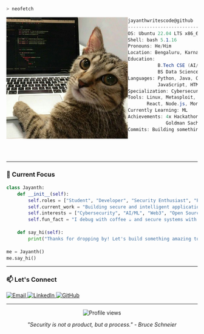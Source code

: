 ```zsh
> neofetch
```

<img align="left" src="assets/profile-image.jpeg" alt="Description" width="320" />

```csharp
jayanthwritescode@github
---------------------------
OS: Ubuntu 22.04 LTS x86_64
Shell: bash 5.1.16
Pronouns: He/Him
Location: Bengaluru, Karnataka, IN
Education:
           B.Tech CSE (AI/ML) - Manipal University Jaipur
           BS Data Science - IIT Madras
Languages: Python, Java, C,
           JavaScript, HTML/CSS
Specialization: Cybersecurity, AI/ML
Tools: Linux, Metasploit, Burp Suite,
       React, Node.js, MongoDB
Currently Learning: ML
Achievements: 4x Hackathon Winner,
              Goldman Sachs Hackathon Semi-Finalist
Commits: Building something amazing...
```
<p align="left">
  &nbsp; &nbsp; &nbsp; &nbsp; &nbsp;
  <img src="https://img.shields.io/badge/-1a1b26?style=for-the-badge&color=1a1b26" height="25" alt=""/>
  <img src="https://img.shields.io/badge/-7aa2f7?style=for-the-badge&color=7aa2f7" height="25" alt=""/>
  <img src="https://img.shields.io/badge/-bb9af7?style=for-the-badge&color=bb9af7" height="25" alt=""/>
  <img src="https://img.shields.io/badge/-2ac3de?style=for-the-badge&color=2ac3de" height="25" alt=""/>
  <img src="https://img.shields.io/badge/-9ece6a?style=for-the-badge&color=9ece6a" height="25" alt=""/>
</p>

<br clear="left"/>

---

### 🎯 Current Focus

```python
class Jayanth:
    def __init__(self):
        self.roles = ["Student", "Developer", "Security Enthusiast", "Problem Solver"]
        self.current_work = "Building secure and intelligent applications"
        self.interests = ["Cybersecurity", "AI/ML", "Web3", "Open Source"]
        self.fun_fact = "I debug with coffee ☕ and secure systems with passion 🔒"
    
    def say_hi(self):
        print("Thanks for dropping by! Let's build something amazing together 🚀")

me = Jayanth()
me.say_hi()
```

---

### 📫 Let's Connect

<p align="left">
  <a href="mailto:jayanthneelaiahgari@gmail.com">
    <img src="https://img.shields.io/badge/Email-D14836?style=for-the-badge&logo=gmail&logoColor=white" alt="Email"/>
  </a>
  <a href="https://linkedin.com/in/jayanthneelaiahgari">
    <img src="https://img.shields.io/badge/LinkedIn-0077B5?style=for-the-badge&logo=linkedin&logoColor=white" alt="LinkedIn"/>
  </a>
  <a href="https://github.com/jayanthwritescode">
    <img src="https://img.shields.io/badge/GitHub-100000?style=for-the-badge&logo=github&logoColor=white" alt="GitHub"/>
  </a>
</p>

---

<p align="center">
  <img src="https://komarev.com/ghpvc/?username=jayanthneelaiahgari&color=blueviolet&style=flat-square&label=Profile+Views" alt="Profile views"/>
</p>

<p align="center">
  <i>"Security is not a product, but a process." - Bruce Schneier</i>
</p>

